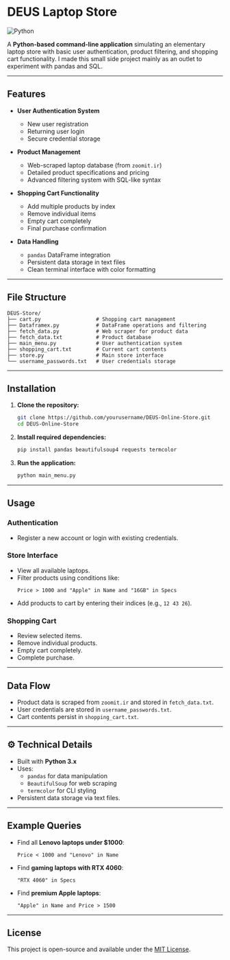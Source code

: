 # DEUS Laptop Store

![Python](https://img.shields.io/badge/python-3670A0?style=for-the-badge&logo=python&logoColor=ffdd54)

A **Python-based command-line application** simulating an elementary laptop store with basic user authentication, product filtering, and shopping cart functionality.
I made this small side project mainly as an outlet to experiment with pandas and SQL.

---

##  Features

- **User Authentication System**
  - New user registration
  - Returning user login
  - Secure credential storage

- **Product Management**
  - Web-scraped laptop database (from `zoomit.ir`)
  - Detailed product specifications and pricing
  - Advanced filtering system with SQL-like syntax

- **Shopping Cart Functionality**
  - Add multiple products by index
  - Remove individual items
  - Empty cart completely
  - Final purchase confirmation

- **Data Handling**
  - `pandas` DataFrame integration
  - Persistent data storage in text files
  - Clean terminal interface with color formatting

---

##  File Structure

```
DEUS-Store/
├── cart.py                  # Shopping cart management
├── Dataframex.py            # DataFrame operations and filtering
├── fetch_data.py            # Web scraper for product data
├── fetch_data.txt           # Product database
├── main_menu.py             # User authentication system
├── shopping_cart.txt        # Current cart contents
├── store.py                 # Main store interface
└── username_passwords.txt   # User credentials storage
```

---

##  Installation

1. **Clone the repository:**
   ```bash
   git clone https://github.com/yourusername/DEUS-Online-Store.git
   cd DEUS-Online-Store
   ```

2. **Install required dependencies:**
   ```bash
   pip install pandas beautifulsoup4 requests termcolor
   ```

3. **Run the application:**
   ```bash
   python main_menu.py
   ```

---

##  Usage

###  Authentication
- Register a new account or login with existing credentials.

###  Store Interface
- View all available laptops.
- Filter products using conditions like:
  ```text
  Price > 1000 and "Apple" in Name and "16GB" in Specs
  ```
- Add products to cart by entering their indices (e.g., `12 43 26`).

###  Shopping Cart
- Review selected items.
- Remove individual products.
- Empty cart completely.
- Complete purchase.

---

##  Data Flow

- Product data is scraped from `zoomit.ir` and stored in `fetch_data.txt`.
- User credentials are stored in `username_passwords.txt`.
- Cart contents persist in `shopping_cart.txt`.

---

## ⚙ Technical Details

- Built with **Python 3.x**
- Uses:
  - `pandas` for data manipulation
  - `BeautifulSoup` for web scraping
  - `termcolor` for CLI styling
- Persistent data storage via text files.

---

##  Example Queries

- Find all **Lenovo laptops under $1000**:
  ```text
  Price < 1000 and "Lenovo" in Name
  ```

- Find **gaming laptops with RTX 4060**:
  ```text
  "RTX 4060" in Specs
  ```

- Find **premium Apple laptops**:
  ```text
  "Apple" in Name and Price > 1500
  ```

---

##  License

This project is open-source and available under the [MIT License](LICENSE).
